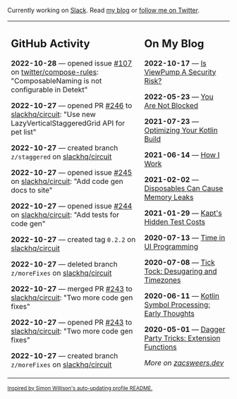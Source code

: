 Currently working on [Slack](https://slack.com/). Read [my blog](https://zacsweers.dev/) or [follow me on Twitter](https://twitter.com/ZacSweers).

<table><tr><td valign="top" width="60%">

## GitHub Activity
<!-- githubActivity starts -->
**2022-10-28** — opened issue [#107](https://github.com/twitter/compose-rules/issues/107) on [twitter/compose-rules](https://github.com/twitter/compose-rules): "ComposableNaming is not configurable in Detekt"

**2022-10-27** — opened PR [#246](https://github.com/slackhq/circuit/pull/246) to [slackhq/circuit](https://github.com/slackhq/circuit): "Use new LazyVerticalStaggeredGrid API for pet list"

**2022-10-27** — created branch `z/staggered` on [slackhq/circuit](https://github.com/slackhq/circuit)

**2022-10-27** — opened issue [#245](https://github.com/slackhq/circuit/issues/245) on [slackhq/circuit](https://github.com/slackhq/circuit): "Add code gen docs to site"

**2022-10-27** — opened issue [#244](https://github.com/slackhq/circuit/issues/244) on [slackhq/circuit](https://github.com/slackhq/circuit): "Add tests for code gen"

**2022-10-27** — created tag `0.2.2` on [slackhq/circuit](https://github.com/slackhq/circuit)

**2022-10-27** — deleted branch `z/moreFixes` on [slackhq/circuit](https://github.com/slackhq/circuit)

**2022-10-27** — merged PR [#243](https://github.com/slackhq/circuit/pull/243) to [slackhq/circuit](https://github.com/slackhq/circuit): "Two more code gen fixes"

**2022-10-27** — opened PR [#243](https://github.com/slackhq/circuit/pull/243) to [slackhq/circuit](https://github.com/slackhq/circuit): "Two more code gen fixes"

**2022-10-27** — created branch `z/moreFixes` on [slackhq/circuit](https://github.com/slackhq/circuit)
<!-- githubActivity ends -->
</td><td valign="top" width="40%">

## On My Blog
<!-- blog starts -->
**2022-10-17** — [Is ViewPump A Security Risk?](https://www.zacsweers.dev/is-viewpump-a-security-risk/)

**2022-05-23** — [You Are Not Blocked](https://www.zacsweers.dev/you-are-not-blocked/)

**2021-07-23** — [Optimizing Your Kotlin Build](https://www.zacsweers.dev/optimizing-your-kotlin-build/)

**2021-06-14** — [How I Work](https://www.zacsweers.dev/how-i-work/)

**2021-02-02** — [Disposables Can Cause Memory Leaks](https://www.zacsweers.dev/disposables-can-cause-memory-leaks/)

**2021-01-29** — [Kapt's Hidden Test Costs](https://www.zacsweers.dev/kapts-hidden-test-costs/)

**2020-07-13** — [Time in UI Programming](https://www.zacsweers.dev/time-in-ui/)

**2020-07-08** — [Tick Tock: Desugaring and Timezones](https://www.zacsweers.dev/ticktock-desugaring-timezones/)

**2020-06-11** — [Kotlin Symbol Processing: Early Thoughts](https://www.zacsweers.dev/kotlin-symbol-processor-early-thoughts/)

**2020-05-01** — [Dagger Party Tricks: Extension Functions](https://www.zacsweers.dev/dagger-party-tricks-extension-functions/)
<!-- blog ends -->
_More on [zacsweers.dev](https://zacsweers.dev/)_
</td></tr></table>

<sub><a href="https://simonwillison.net/2020/Jul/10/self-updating-profile-readme/">Inspired by Simon Willison's auto-updating profile README.</a></sub>